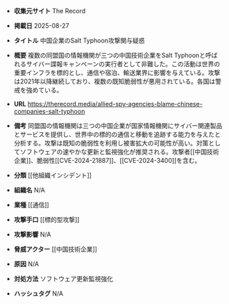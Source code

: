 - **収集元サイト**
The Record

- **掲載日**
2025-08-27

- **タイトル**
中国企業のSalt Typhoon攻撃関与疑惑

- **概要**
複数の同盟国の情報機関が三つの中国技術企業をSalt Typhoonと呼ばれるサイバー諜報キャンペーンの実行者として非難した。この活動は世界の重要インフラを標的とし、通信や宿泊、輸送業界に影響を与えている。攻撃は2021年以降継続しており、複数の既知脆弱性が悪用されている。各国は警戒を強めている。

- **URL**
https://therecord.media/allied-spy-agencies-blame-chinese-companies-salt-typhoon

- **備考**
同盟国の情報機関は三つの中国企業が国家情報機関にサイバー関連製品とサービスを提供し、世界中の標的の通信と移動を追跡する能力を与えたと分析する。攻撃は既知の脆弱性を利用し被害拡大の可能性が高い。対策としてソフトウェアの速やかな更新と監視強化が推奨される。攻撃者[[中国技術企業]]、脆弱性[[CVE-2024-21887]]、[[CVE-2024-3400]]を含む。

- **分類**
[[他組織インシデント]]

- **組織名**
N/A

- **業種**
[[通信]]

- **攻撃手口**
[[標的型攻撃]]

- **攻撃影響**
N/A

- **脅威アクター**
[[中国技術企業]]

- **原因**
N/A

- **対処方法**
ソフトウェア更新監視強化

- **ハッシュタグ**
N/A
